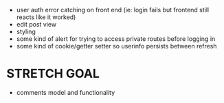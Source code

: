 * user auth error catching on front end (ie: login fails but frontend still reacts like it worked)
* edit post view
* styling
* some kind of alert for trying to access private routes before logging in
* some kind of cookie/getter setter so userinfo persists between refresh

# STRETCH GOAL
* comments model and functionality

